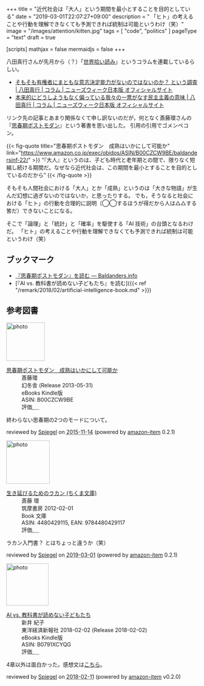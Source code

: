 +++
title = "近代社会は「大人」という期間を最小とすることを目的としている"
date =  "2019-03-01T22:07:27+09:00"
description = " 「ヒト」の考えることや行動を理解できなくても予測できれば統制は可能というわけ（笑）"
image = "/images/attention/kitten.jpg"
tags = [ "code", "politics" ]
pageType = "text"
draft = true

[scripts]
  mathjax = false
  mermaidjs = false
+++

八田真行さんが先月から（？）「[世界拾い読み](https://www.newsweekjapan.jp/hatta/ "世界拾い読み | コラム | ニューズウィーク日本版 オフィシャルサイト")」というコラムを連載しているらしい。

- [そもそも有権者にまともな意志決定能力がないのではないのか？ という調査 | 八田真行 | コラム | ニューズウィーク日本版 オフィシャルサイト](https://www.newsweekjapan.jp/hatta/2019/02/post-2.php)
- [本来的にどうしようもなく偏っている我々の一票がなす民主主義の意味 | 八田真行 | コラム | ニューズウィーク日本版 オフィシャルサイト](https://www.newsweekjapan.jp/hatta/2019/03/post-4.php)

リンク先の記事とあまり関係なくて申し訳ないのだが，何となく斎藤環さんの『[思春期ポストモダン](https://www.amazon.co.jp/exec/obidos/ASIN/B00CZCW9BE/baldandersinf-22/)』という著書を思い出した。
引用の引用でゴメンペコン。

{{< fig-quote title="思春期ポストモダン　成熟はいかにして可能か" link="https://www.amazon.co.jp/exec/obidos/ASIN/B00CZCW9BE/baldandersinf-22/" >}}
<q>『大人』というのは、子ども時代と老年期との間で、限りなく短縮し続ける期間だ。なぜなら近代社会は、この期間を最小とすることを目的としているのだから</q>
{{< /fig-quote >}}

そもそも人間社会における「大人」とか「成熟」というのは「大きな物語」が生んだ幻想に過ぎないのではないか，と思ったりする。
でも，そうなると社会における「ヒト」の行動を合理的に説明（◯◯するほうが得だから人は△△する筈だ）できないことになる。

そこで「論理」と「統計」と「確率」を駆使する「AI 技術」の台頭となるわけだ。
「ヒト」の考えることや行動を理解できなくても予測できれば統制は可能というわけ（笑）

## ブックマーク

- [『思春期ポストモダン』を読む — Baldanders.info](https://baldanders.info/spiegel/log2/000362.shtml)
- [『AI vs. 教科書が読めない子どもたち』を読む]({{< ref "/remark/2018/02/artificial-intelligence-book.md" >}})

## 参考図書

<div class="hreview">
  <div class="photo"><a class="item url" href="https://www.amazon.co.jp/%E6%80%9D%E6%98%A5%E6%9C%9F%E3%83%9D%E3%82%B9%E3%83%88%E3%83%A2%E3%83%80%E3%83%B3-%E6%88%90%E7%86%9F%E3%81%AF%E3%81%84%E3%81%8B%E3%81%AB%E3%81%97%E3%81%A6%E5%8F%AF%E8%83%BD%E3%81%8B-%E6%96%8E%E8%97%A4%E7%92%B0-ebook/dp/B00CZCW9BE?SubscriptionId=AKIAJYVUJ3DMTLAECTHA&tag=baldandersinf-22&linkCode=xm2&camp=2025&creative=165953&creativeASIN=B00CZCW9BE"><img src="https://images-fe.ssl-images-amazon.com/images/I/41H4JSiPBYL._SL160_.jpg" width="101" alt="photo"></a></div>
  <dl class="fn">
    <dt><a href="https://www.amazon.co.jp/%E6%80%9D%E6%98%A5%E6%9C%9F%E3%83%9D%E3%82%B9%E3%83%88%E3%83%A2%E3%83%80%E3%83%B3-%E6%88%90%E7%86%9F%E3%81%AF%E3%81%84%E3%81%8B%E3%81%AB%E3%81%97%E3%81%A6%E5%8F%AF%E8%83%BD%E3%81%8B-%E6%96%8E%E8%97%A4%E7%92%B0-ebook/dp/B00CZCW9BE?SubscriptionId=AKIAJYVUJ3DMTLAECTHA&tag=baldandersinf-22&linkCode=xm2&camp=2025&creative=165953&creativeASIN=B00CZCW9BE">思春期ポストモダン　成熟はいかにして可能か</a></dt>
	<dd>斎藤環</dd>
    <dd>幻冬舎 (Release 2013-05-31)</dd>
    <dd>eBooks Kindle版</dd>
    <dd>ASIN: B00CZCW9BE</dd>
    <dd>評価<abbr class="rating fa-sm" title="5">&nbsp;<i class="fas fa-star"></i>&nbsp;<i class="fas fa-star"></i>&nbsp;<i class="fas fa-star"></i>&nbsp;<i class="fas fa-star"></i>&nbsp;<i class="fas fa-star"></i></abbr></dd>
  </dl>
  <p class="description">終わらない思春期の2つのモードについて。</p>
  <p class="powered-by" >reviewed by <a href='#maker' class='reviewer'>Spiegel</a> on <abbr class="dtreviewed" title="2015-11-14">2015-11-14</abbr> (powered by <a href="https://github.com/spiegel-im-spiegel/amazon-item" >amazon-item</a> 0.2.1)</p>
</div>

<div class="hreview">
  <div class="photo"><a class="item url" href="https://www.amazon.co.jp/%E7%94%9F%E3%81%8D%E5%BB%B6%E3%81%B3%E3%82%8B%E3%81%9F%E3%82%81%E3%81%AE%E3%83%A9%E3%82%AB%E3%83%B3-%E3%81%A1%E3%81%8F%E3%81%BE%E6%96%87%E5%BA%AB-%E6%96%8E%E8%97%A4-%E7%92%B0/dp/4480429115?SubscriptionId=AKIAJYVUJ3DMTLAECTHA&tag=baldandersinf-22&linkCode=xm2&camp=2025&creative=165953&creativeASIN=4480429115"><img src="https://images-fe.ssl-images-amazon.com/images/I/51AEn5H3UCL._SL160_.jpg" width="114" alt="photo"></a></div>
  <dl class="fn">
    <dt><a href="https://www.amazon.co.jp/%E7%94%9F%E3%81%8D%E5%BB%B6%E3%81%B3%E3%82%8B%E3%81%9F%E3%82%81%E3%81%AE%E3%83%A9%E3%82%AB%E3%83%B3-%E3%81%A1%E3%81%8F%E3%81%BE%E6%96%87%E5%BA%AB-%E6%96%8E%E8%97%A4-%E7%92%B0/dp/4480429115?SubscriptionId=AKIAJYVUJ3DMTLAECTHA&tag=baldandersinf-22&linkCode=xm2&camp=2025&creative=165953&creativeASIN=4480429115">生き延びるためのラカン (ちくま文庫)</a></dt>
	<dd>斎藤 環</dd>
    <dd>筑摩書房 2012-02-01</dd>
    <dd>Book 文庫</dd>
    <dd>ASIN: 4480429115, EAN: 9784480429117</dd>
    <dd>評価<abbr class="rating fa-sm" title="5">&nbsp;<i class="fas fa-star"></i>&nbsp;<i class="fas fa-star"></i>&nbsp;<i class="fas fa-star"></i>&nbsp;<i class="fas fa-star"></i>&nbsp;<i class="fas fa-star"></i></abbr></dd>
  </dl>
  <p class="description">ラカン入門書？ とはちょっと違うか（笑）</p>
  <p class="powered-by" >reviewed by <a href='#maker' class='reviewer'>Spiegel</a> on <abbr class="dtreviewed" title="2019-03-01">2019-03-01</abbr> (powered by <a href="https://github.com/spiegel-im-spiegel/amazon-item" >amazon-item</a> 0.2.1)</p>
</div>

<div class="hreview">
  <div class="photo"><a class="item url" href="https://www.amazon.co.jp/AI-vs-%E6%95%99%E7%A7%91%E6%9B%B8%E3%81%8C%E8%AA%AD%E3%82%81%E3%81%AA%E3%81%84%E5%AD%90%E3%81%A9%E3%82%82%E3%81%9F%E3%81%A1-%E6%96%B0%E4%BA%95-%E7%B4%80%E5%AD%90-ebook/dp/B0791XCYQG?SubscriptionId=AKIAJYVUJ3DMTLAECTHA&tag=baldandersinf-22&linkCode=xm2&camp=2025&creative=165953&creativeASIN=B0791XCYQG"><img src="https://images-fe.ssl-images-amazon.com/images/I/51KFIJ%2BqpkL._SL160_.jpg" width="111" alt="photo"></a></div>
  <dl class="fn">
    <dt><a href="https://www.amazon.co.jp/AI-vs-%E6%95%99%E7%A7%91%E6%9B%B8%E3%81%8C%E8%AA%AD%E3%82%81%E3%81%AA%E3%81%84%E5%AD%90%E3%81%A9%E3%82%82%E3%81%9F%E3%81%A1-%E6%96%B0%E4%BA%95-%E7%B4%80%E5%AD%90-ebook/dp/B0791XCYQG?SubscriptionId=AKIAJYVUJ3DMTLAECTHA&tag=baldandersinf-22&linkCode=xm2&camp=2025&creative=165953&creativeASIN=B0791XCYQG">AI vs. 教科書が読めない子どもたち</a></dt>
	<dd>新井 紀子</dd>
    <dd>東洋経済新報社 2018-02-02 (Release 2018-02-02)</dd>
    <dd>eBooks Kindle版</dd>
    <dd>ASIN: B0791XCYQG</dd>
    <dd>評価<abbr class="rating fa-sm" title="4">&nbsp;<i class="fas fa-star"></i>&nbsp;<i class="fas fa-star"></i>&nbsp;<i class="fas fa-star"></i>&nbsp;<i class="fas fa-star"></i>&nbsp;<i class="far fa-star"></i></abbr></dd>
  </dl>
  <p class="description">4章以外は面白かった。感想文は<a href="/remark/2018/02/artificial-intelligence-book/">こちら</a>。</p>
  <p class="powered-by" >reviewed by <a href='#maker' class='reviewer'>Spiegel</a> on <abbr class="dtreviewed" title="2018-02-11">2018-02-11</abbr> (powered by <a href="https://github.com/spiegel-im-spiegel/amazon-item" >amazon-item</a> v0.2.0)</p>
</div>
